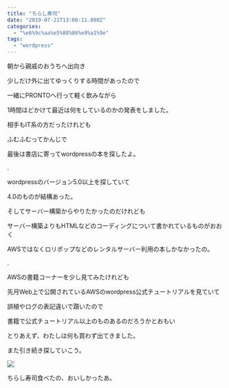 ```yaml
---
title: "ちらし寿司"
date: "2019-07-21T13:00:11.000Z"
categories: 
  - "%e6%9c%aa%e5%88%86%e9%a1%9e"
tags: 
  - "wordpress"
---
```


朝から親戚のおうちへ出向き

少しだけ外に出てゆっくりする時間があったので

一緒にPRONTOへ行って軽く飲みながら

1時間ほどかけて最近は何をしているのかの発表をしました。

相手もIT系の方だったけれども

ふむふむってかんじで

最後は書店に寄ってwordpressの本を探したよ。

.

wordpressのバージョン5.0以上を探していて

4.0のものが結構あった。

そしてサーバー構築からやりたかったのだけれども

サーバー構築よりもHTMLなどのコーディングについて書かれているものがおおく

AWSではなくロリポップなどのレンタルサーバー利用の本しかなかったの。

.

AWSの書籍コーナーを少し見てみたけれども

先月Web上で公開されているAWSのwordpress公式チュートリアルを見ていて

誤植やログの表記違いで躓いたので

書籍で公式チュートリアル以上のものあるのだろうかとおもい

とりあえず、わたしは何も買わず出てきました。

また引き続き探していこう。

![](/images/2019-07-21-14-18-232995695152370317106.jpg)

ちらし寿司食べたの、おいしかったあ。

